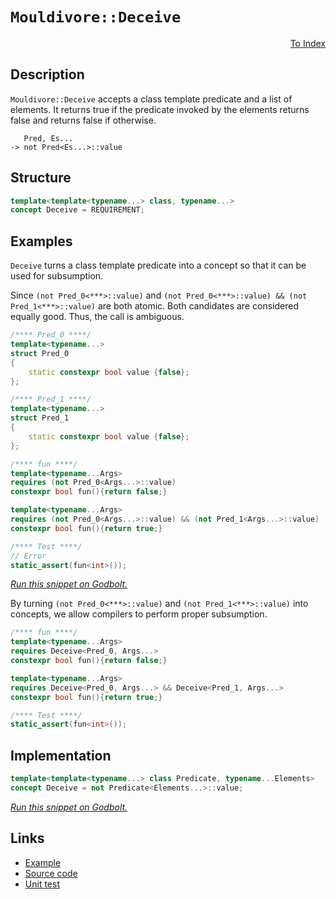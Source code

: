 <!-- Copyright 2024 Feng Mofan
SPDX-License-Identifier: Apache-2.0 -->

# `Mouldivore::Deceive`

<p style='text-align: right;'><a href="../../concepts.md#mouldivore-deceive">To Index</a></p>

## Description

`Mouldivore::Deceive` accepts a class template predicate and a list of elements.
It returns true if the predicate invoked by the elements returns false and returns false if otherwise.

<pre><code>   Pred, Es...
-> not Pred&lt;Es...&gt;::value</code></pre>

## Structure

```C++
template<template<typename...> class, typename...>
concept Deceive = REQUIREMENT;
```

## Examples

`Deceive` turns a class template predicate into a concept so that it can be used for subsumption.

Since `(not Pred_0<***>::value)` and `(not Pred_0<***>::value) && (not Pred_1<***>::value)` are both atomic. Both candidates are considered equally good. Thus, the call is ambiguous.

```C++
/**** Pred_0 ****/
template<typename...>
struct Pred_0
{
    static constexpr bool value {false};
};

/**** Pred_1 ****/
template<typename...>
struct Pred_1
{
    static constexpr bool value {false};
};

/**** fun ****/
template<typename...Args>
requires (not Pred_0<Args...>::value)
constexpr bool fun(){return false;}

template<typename...Args>
requires (not Pred_0<Args...>::value) && (not Pred_1<Args...>::value)
constexpr bool fun(){return true;}

/**** Test ****/
// Error
static_assert(fun<int>());
```

[*Run this snippet on Godbolt.*](https://godbolt.org/#z:OYLghAFBqd5QCxAYwPYBMCmBRdBLAF1QCcAaPECAMzwBtMA7AQwFtMQByARg9KtQYEAysib0QXACx8BBAKoBnTAAUAHpwAMvAFYTStJg1DIApACYAQuYukl9ZATwDKjdAGFUtAK4sGIMwDspK4AMngMmAByPgBGmMT%2BAGykAA6oCoRODB7evv5BaRmOAmER0SxxCWbJdpgOWUIETMQEOT5%2BgbaY9sUMjc0EpVGx8Um2TS1teZ0KE4PhwxWj1QCUtqhexMjsHAD0AFSH%2BwDUysSY6AD6GsdH%2B7smGgCCBJgsKQavJgDMbgQAnilGKxMAA6cE/bCPJ6zYheBync5XDTQkwBKzPY5Y46zJiOZDHNAMWaYVQpYjHGKoTzHABuYi8mGOaIsVDESjRABEfhinlyeajngcjoiLpcuLcjg9nq93p9MD8/oDgWxwaDIdDYfCCKKrlxUejodicU18YSBCSyRSqTT6d4mSy2bQOQFud9efz3YKnsLDscqF4GJLDtKXm8PniFb8AUDmKrwU9iMAFBrnucAI5ePDnBTHCAMVA6s5ilG/RPJtWQkAgO2MlbQomW8mU6m0f2BiD19HnAibINOjle13e2URr7R5VxsEJpMp75QtOYTPZzC5/OF3XXRXlhSV%2BfV2uYFbM6rmRJ5gtFpHi7ezvfYA8Mo8Ni2vK0tmkBhidlk9vvHAg4SjKxh2eaFfROAAVVcdTuUNdl2Y5sGIYgSE1U08GQS4mAUJQWmoQNFXCAhIU7et3Q4NZaE4ABWXg/A4LRSFQTg3GsawcQ2LYHTMb4eFIAhNEotYAGsQBoxJQQADkSKQaICRJJAATm%2BBTeP0ThJF4FgJA0DRSAYpiWI4XgFBAfTBMYyjSDgWAYEQEANgIFIvAIchKDQd46HiSIQU4VQZIAWkU45gGQAkpFBMxeAuQgSDwdA9H4QQRDEdgpBkQRFBUdQrNIXQuFIAB3YgmBSTgeCo2j6KE5jOAAeVclydVQKhjgCxJgskULwuOSKzDzDwvPoClzD4lZeEsrQ1ggJBPJSbyyAoCB5sWkBgCkMw%2BDoV5iDMiAYlqmJwmaf4Kt4Y7mGIf56pibQ6ks/jPLYQR6oYWgzryrAYi8YA3DEZ1ztILAWEMYBxC%2Bld6lpVdatJOpXJ2fjiO6WraDwGJSuujwsFqwC8B07heBh4gqSUTk3jB9GjCEtYqAMZMADU8EwIr6tjIHkuEURxAyrnsrUWqCv0MGUHYyx9AxszIDWVAUl6MyOEC2Z0B%2BTlTEsawzCMkniAS2GZa6HoshcBh3E8do9FCBZykqPRCkyAQpj8QqHd6IZbdGQranqAR%2BkmC28m97oHoaOYPZGBJvbmZ29FxFoI6WKO1gULjtgkKqODogzauM9qgpCsKIskKK81wOLRt4rgJoE2m1gQTAmCwBJO1IMTJG%2BUEVICSQNEkMxJESPSJKUjSOC00gdO%2BMxQW%2BRIAik74pJomiuFUpSpJzvLjNM8za6smb7Nmxymtc9yVtQYafL8jgOq6wkDCMPqlNBLhQSY2KiD1xLCq51LeekPzJQgs8q6C2iVMq51M7Z0MrwYyjVnKuWOK1fOnUQrIEfsAZ%2Br936DUvgtEaJ5p41ymtZY%2Bq0RrnwoaMDBYMuBKS4PpGgtBdr7UOnlS6p0gacOurde6DggbPUYAQN6H1arfV%2Bv9WggMibA0pkYCGTF8DnGhrDPK8NkCIyBijaieV0aY1OjjHYTF8aE34iTMmmAKagwUeEUAB8%2BAMwUMzVm7NGCc1kP/dKgDZAC1ykxMBIsaYaysBLfR0tW5ywVpwZWBBVbfHVuLCw2s4G631hElOIdfZ%2BAgK4WOhVrZlEjvbdIjtsiBxdqkUp7sbbFODsbP2McKlxyyb0f28wilJzjk03IlT44dMWHbau6xNjp2GbomBudOCoPvrQp%2B9CcE3AgOXL%2BRDq6TTrqQBuTdRitzEow/SuiJ5TxoqCZSNElJmEudUKSa9FJbyMpwXeFlaY2SPkgJyzUqH4MWr5NgnBmgsBCiwBQtICS0gWfKWYMV8BfwSklTxPNvGZXkMA/xOgQDfGKqVcqRNoE1W3g1U%2BLU2qqGBaC8FkLIyzDwVfSu3xvgkNeeQn5lDlrUISGClIKRLgQqUpcKFBBLhksATteIbCjonWutwqVN07oPUEZfF6Ij3qfSUZgH6f0AaK34iDKmxjeDKNDjDRWH9VAI1eNowQqM9EYyxv8IxeM9ZmOJvESx1iqZ2NefTJgTMWZsw5rIv%2BSKJA%2BKymioWmKgnGCSZLGIGTmLyyyIrXYKsxaa0sCk5iaSsAJp9r0U25telWzNonIZVSihZHyRWspZavZG1Do0gY1b81hwGHWqO4xm3NOju22pXThmp1GelfFDy4HTJFccEFYK6RUteDS5ZsKSBrKZQfeujdm6UEzsczFM87m8TMIergUkNCJAuWOuqJlbB71ISsUSIAO6vyXjRfu3waKnt4gpMe3wCWPKvbezO0UL0733tNNYJMMjOEkEAA%3D%3D)

By turning `(not Pred_0<***>::value)` and `(not Pred_1<***>::value)` into concepts, we allow compilers to perform proper subsumption.

```C++
/**** fun ****/
template<typename...Args>
requires Deceive<Pred_0, Args...>
constexpr bool fun(){return false;}

template<typename...Args>
requires Deceive<Pred_0, Args...> && Deceive<Pred_1, Args...>
constexpr bool fun(){return true;}

/**** Test ****/
static_assert(fun<int>());
```

## Implementation

```C++
template<template<typename...> class Predicate, typename...Elements>
concept Deceive = not Predicate<Elements...>::value;
```

[*Run this snippet on Godbolt.*](https://godbolt.org/#z:OYLghAFBqd5QCxAYwPYBMCmBRdBLAF1QCcAaPECAMzwBtMA7AQwFtMQByARg9KtQYEAysib0QXACx8BBAKoBnTAAUAHpwAMvAFYTStJg1DIApACYAQuYukl9ZATwDKjdAGFUtAK4sGIMwDspK4AMngMmAByPgBGmMQgAMwAbKQADqgKhE4MHt6%2B/kEZWY4CYRHRLHEJKbaY9qUMQgRMxAR5Pn6BdQ05za0E5VGx8UmpCi1tHQXdEwNDldVjAJS2qF7EyOwcAPQAVAeHR8cnhzsmGgCC%2B4cA1ACSLGn0bIJMjbdH51c3p3%2Bn30uF0uBEwTwMoJMiTcoPB70wUJhAE80oxWJgAHRYqHYW7IAwKBS3ZTETD4USg0i3AgotFsLEY7AvRgEBQ44FoBhbNIEW4AEUwWzwADdMLcoXzbgxULySWS8BSEdCmWCWQoGTiQCBhWIvEqrFdgb9/mcjUdbgAVTATIlfM0mu2Gn7muXoAD6Gk%2BpqusOe8MRNNRzHp2MS2GBE2IXgcxNJ7o0wJMAQNl1uaduc0cyDxAgmmFUaWItxiqE8tx13jFSYsVDESiTfKhKYbTcTzrurrdXC9B0BvohSuRQfRGrDEYIUZjna4ieTwPTGZaWZzDDzBaLJbLFb14uTtdo9YCjcSzaPrad13NVC8DB7ez7YL9kOhgbpmKxl2IwDZY6upIAjl4eCkkSApCqKiKdhoVKft%2Bo7hlcnJroWxalrQtzXgwEDLNWpIEBst77vWJ4the/b%2Bi%2BtLBu%2BGKwT%2BCGfpggHAda/KCpgIqDlBMFfuqoa4uYySCWx4FcXGXY8XB/EcrmoLrqhZaYdhuGYPhxC3hOeqtmeF7Gpa1q8o6lyZgqbpMIS8QENQN6IuEBA4thOEnhwqy0JwACsvB%2BBwWikKgnBuNY1gZusmxVmYiQ8KQBCaC5qwANYgO5yQYgAHMkUjuQEySSAAnIk2URfonCSLwLASBo0Heb5/kcLwCggNBMU%2BS5pBwLAMCICA6wEGkXgEOQlBoE8dDxJE6KcKo6UALQ5bcwDINmUgYmYvDykQxB4Ogej8IIIhiOwUgyIIigqOoLWkLoXCkAA7sQTBpJwPCuR5XmxX5nAAPL9X1vKoFQtxTcks2SPNi23MtZi3BAHgjfQRbmJFyy8M1WirBASDDWko1kBQEBYzjIDAFIZh8HQoLEA1EAxO9MThK0SJPbwdPMMQSKfTE2iCs1UXDa8BCfQwtCMxdWAxF4wBuGIB5M6QWAsIYwDiKLLEOJxDUXfmgr9dsUV2fU720HgMT3WzHhYO9E54OV3C8KKxAlkoAoK0YRtGLFqxUAY34AGp4JgN2fUGsu7cIojiEdoenWo71XfoisoEFlj6MbDWQKsqA8jkGvTRM6ASqYljWGYNX25tWBp9hPTczkLgMO4nidHooThMMVSjNdxTZAI0x%2BJ3mTdwwCwjAk112DXAj9FMjcFGP9QT00kyDK3iwd7YS%2B93ocxtMP7ej6sCihVsEgvRwnmkNVvC1YDM1zQtS2SCt0O4IQJDihFXDI9FHurAgmBMFgBIVdEqSESBifKARJAaEkGYSQyRKrJVysVDgpVSDlUSGYDEKQAipUSKldy7kuAFVyqlC%2B71ar1Uat/Fq6NOoY26j9fqg18aoDhmNCaHAgYgzxAYIwENcoYi4BiXy60SBbR2rIfaEdpBRyUDHC6uhSZ3QekzU%2B59L4fQ4N9Xq/Vbj/RvsDOa%2BJFb8MEcI6GsNsbw3fhgr%2BqNWr0IJvDZhTjRjGKMFwXKXBoI0FoBTKmNMLoswZrLYJbMOZcwcLLPmLJBbC3emLCWUtaAy1tnLMEitla%2BXwKSNWooNYiNUNrUEst9ZuQukbE2DNzbbF8lbG2UV7aO0wM7TJ4RQA0L4N7BQfsA5B0YCHSR4dDoyNkNHc6vlFHx3doXKwydKmVwzlnXMnBc4EHzokPkszi6l3iOXa08AD7zzVs4CArhN7XRbhUEeegu6NAuekAejRd5LDnr0SeG8Z592ricxe8wV43LHp8/I3zt7L2uXvE%2BawNjH0/sg9R5DOAGO4e44ApihGeggC/DaNjP4ox/qQP%2BADRjAIqtBcpqD0HuQxHldyuUzD0rMMkVKRCcpkIuhQ2wVD7G0PgPQnqv0XGsKsewtgnBWgsDmiwBQwpszCk8RiAcEw1r4A2uI66ocpEjOOvIOREydBJFuvdR6ts1FvQ5V9Rhf0AaqClTKuVCqlW8hhsKnGNjEh2I9m1TGrrnF41cQkWVaQ0hunlblN0Tq3S2pkeTeIATab0zZqExN7NObc2iaw/mcSRbZMwOLSW0sNZRXlpk2pvAck13ye9LWyAdalMEAbCpxtTZIhqZbTaDS7bxGaa0127SvVeyYL7f2gdg5pM1cMiQoyTp6tjoa3hxgk42AWYcvyyzVycB2HnRORdLAlyvmXLaBz04/MaHXBuILm71xeWvO5OQHl3rKACyFbyF5T3aF8rexzGjvpvaPdeAwHlgr/VCw%2BMLDpmvZTVJF0bbjStleWR18IJjP1VW/RGeLqFo1/v/QBlBT6UqSJg1lEUzBka4KlDQyQ6VQavpwShTUCUgLAUQ/BMDEjuSoxFbKyDEjmug3VLDcVkGrVo5o/FNDVj2yyM4SQQA)

## Links

- [Example](../../../code/facilities/concepts/mouldivore/deceive/implementation.hpp)
- [Source code](../../../../conceptrodon/mouldivore/concepts/deceive.hpp)
- [Unit test](../../../../tests/unit/concepts/mouldivore/deceive.test.hpp)
